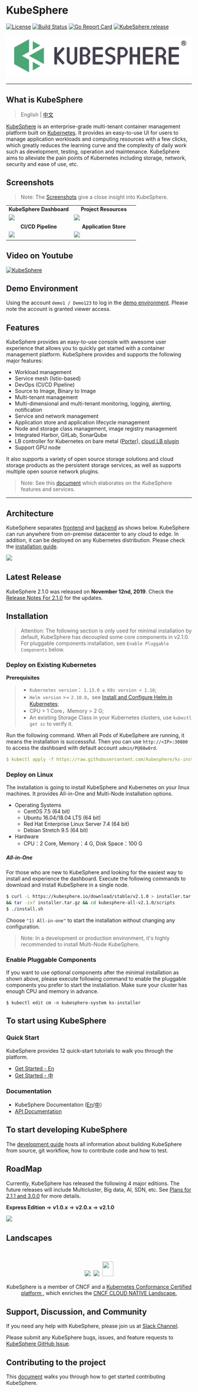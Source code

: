 # KubeSphere
[![License](http://img.shields.io/badge/license-apache%20v2-blue.svg)](https://github.com/KubeSphere/KubeSphere/blob/master/LICENSE)
[![Build Status](https://travis-ci.org/kubesphere/kubesphere.svg?branch=master)](https://travis-ci.org/kubesphere/kubesphere)
[![Go Report Card](https://goreportcard.com/badge/github.com/kubesphere/kubesphere)](https://goreportcard.com/report/github.com/kubesphere/kubesphere)
[![KubeSphere release](https://img.shields.io/github/release/kubesphere/kubesphere.svg?color=release&label=release&logo=release&logoColor=release)](https://github.com/kubesphere/kubesphere/releases/tag/advanced-2.0.2)

![logo](docs/images/kubesphere-logo.png)

----

## What is KubeSphere

> English | [中文](README_zh.md)

[KubeSphere](https://kubesphere.io/) is an enterprise-grade multi-tenant container management platform built on [Kubernetes](https://kubernetes.io). It provides an easy-to-use UI for users to manage application workloads and computing resources with a few clicks, which greatly reduces the learning curve and the complexity of daily work such as development, testing, operation and maintenance. KubeSphere aims to alleviate the pain points of Kubernetes including storage, network, security and ease of use, etc.


## Screenshots

> Note: The [Screenshots](docs/en/guides/screenshots.md) give a close insight into KubeSphere.


<table>
  <tr>
      <td width="50%" align="center"><b>KubeSphere Dashboard</b></td>
      <td width="50%" align="center"><b>Project Resources</b></td>
  </tr>
  <tr>
     <td><img src="https://pek3b.qingstor.com/kubesphere-docs/png/20191112094014.png"/></td>
     <td><img src="https://pek3b.qingstor.com/kubesphere-docs/png/20191112094426.png"/></td>
  </tr>
  <tr>
      <td width="50%" align="center"><b>CI/CD Pipeline</b></td>
      <td width="50%" align="center"><b>Application Store</b></td>
  </tr>
  <tr>
     <td><img src="https://pek3b.qingstor.com/kubesphere-docs/png/20190925000712.png"/></td>
     <td><img src="https://pek3b.qingstor.com/kubesphere-docs/png/20191112095006.png"/></td>
  </tr>
</table>

## Video on Youtube

[![KubeSphere](https://pek3b.qingstor.com/kubesphere-docs/png/20191112093503.png)](https://youtu.be/u5lQvhi_Xlc)

## Demo Environment

Using the account `demo1 / Demo123` to log in the [demo environment](https://demo.kubesphere.io/). Please note the account is granted viewer access.

## Features

KubeSphere provides an easy-to-use console with awesome user experience that allows you to quickly get started with a container management platform. KubeSphere provides and supports the following major features:


- Workload management
- Service mesh (Istio-based)
- DevOps (CI/CD Pipeline)
- Source to Image, Binary to Image
- Multi-tenant management
- Multi-dimensional and multi-tenant monitoring, logging, alerting, notification
- Service and network management
- Application store and application lifecycle management
- Node and storage class management, image registry management
- Integrated Harbor, GitLab, SonarQube
- LB controller for Kubernetes on bare metal ([Porter](https://github.com/kubesphere/porter)), [cloud LB plugin](https://github.com/yunify/qingcloud-cloud-controller-manager)
- Support GPU node


It also supports a variety of open source storage solutions and cloud storage products as the persistent storage services, as well as supports multiple open source network plugins.

> Note: See this [document](https://docs.kubesphere.io/advanced-v2.0/zh-CN/introduction/features/) which elaborates on the KubeSphere features and services.

----

## Architecture

KubeSphere separates [frontend](https://github.com/kubesphere/console) and [backend](https://github.com/kubesphere/kubesphere) as shows below. KubeSphere can run anywhere from on-premise datacenter to any cloud to edge. In addition, it can be deployed on any Kubernetes distribution. Please check the [installation guide](https://github.com/kubesphere/ks-installer).

![](https://pek3b.qingstor.com/kubesphere-docs/png/20190810073322.png)

## Latest Release

KubeSphere 2.1.0 was released on **November 12nd, 2019**. Check the [Release Notes For 2.1.0](https://kubesphere.io/docs/v2.1/zh-CN/release/release-v210/) for the updates.

## Installation

> Attention: The following section is only used for minimal installation by default, KubeSphere has decoupled some core components in v2.1.0. For pluggable components installation, see `Enable Pluggable Components` below.

### Deploy on Existing Kubernetes

**Prerequisites**

> - `Kubernetes version`： `1.13.0 ≤ K8s version < 1.16`;
> - `Helm version` >= `2.10.0`，see [Install and Configure Helm in Kubernetes](https://devopscube.com/install-configure-helm-kubernetes/);
> - CPU > 1 Core，Memory > 2 G;
> - An existing Storage Class in your Kubernetes clusters, use `kubectl get sc` to verify it.

Run the following command. When all Pods of KubeSphere are running, it means the installation is successsful. Then you can use `http://<IP>:30880` to access the dashboard with default account `admin/P@88w0rd`.

```yaml
$ kubectl apply -f https://raw.githubusercontent.com/kubesphere/ks-installer/master/kubesphere-minimal.yaml
```


### Deploy on Linux

The installation is going to install KubeSphere and Kubernetes on your linux machines. It provides All-in-One and Multi-Node installation options.

- Operating Systems
   - CentOS 7.5 (64 bit)
   - Ubuntu 16.04/18.04 LTS (64 bit)
   - Red Hat Enterprise Linux Server 7.4 (64 bit)
   - Debian Stretch 9.5 (64 bit)
- Hardware
   - CPU：2 Core,  Memory：4 G, Disk Space：100 G

##### All-in-One

For those who are new to KubeSphere and looking for the easiest way to install and experience the dashboard. Execute the following commands to download and install KubeSphere in a single node.

```bash
$ curl -L https://kubesphere.io/download/stable/v2.1.0 > installer.tar.gz \
&& tar -zxf installer.tar.gz && cd kubesphere-all-v2.1.0/scripts
$ ./install.sh
```

Choose `"1) All-in-one"` to start the installation without changing any configuration.

> Note: In a development or production environment, it's highly recommended to install Multi-Node KubeSphere.

### Enable Pluggable Components

If you want to use optional components after the minimal installation as shown above, please execute following command to enable the pluggable components you prefer to start the installation. Make sure your cluster has enough CPU and memory in advance.

```
$ kubectl edit cm -n kubesphere-system ks-installer
```

## To start using KubeSphere

### Quick Start

KubeSphere provides 12 quick-start tutorials to walk you through the platform.

- [Get Started - En](https://github.com/kubesphere/kubesphere.github.io/tree/master/blog/advanced-2.0/en)
- [Get Started - 中](https://kubesphere.io/docs/v2.1/zh-CN/quick-start/admin-quick-start/)


### Documentation

- KubeSphere Documentation ([En](https://kubesphere.io/docs/en/)/[中](https://kubesphere.com.cn/docs/zh-CN/)）
- [API Documentation](https://kubesphere.io/docs/v2.1/api/kubesphere)


## To start developing KubeSphere

The [development guide](CONTRIBUTING.md) hosts all information about building KubeSphere from source, git workflow, how to contribute code and how to test.

## RoadMap

Currently, KubeSphere has released the following 4 major editions. The future releases will include Multicluster, Big data, AI, SDN, etc. See [Plans for 2.1.1 and 3.0.0](https://github.com/kubesphere/kubesphere/issues/1368) for more details.

**Express Edition** => **v1.0.x** => **v2.0.x**  => **v2.1.0**

![](https://pek3b.qingstor.com/kubesphere-docs/png/20190926000413.png)

## Landscapes

<p align="center">
<br/><br/>
<img src="https://landscape.cncf.io/images/left-logo.svg" width="150"/>&nbsp;&nbsp;<img src="https://landscape.cncf.io/images/right-logo.svg" width="200"/>&nbsp;&nbsp;<img src="https://www.cncf.io/wp-content/uploads/2017/11/certified_kubernetes_color.png" height="40" width="30"/>
<br/><br/>
KubeSphere is a member of CNCF and a <a href="https://www.cncf.io/certification/software-conformance/#logos">Kubernetes Conformance Certified platform
</a>, which enriches the <a href="https://landscape.cncf.io/landscape=observability-and-analysis&license=apache-license-2-0">CNCF CLOUD NATIVE Landscape.
</a>
</p>


## Support, Discussion, and Community

If you need any help with KubeSphere, please join us at [Slack Channel](https://join.slack.com/t/kubesphere/shared_invite/enQtNTE3MDIxNzUxNzQ0LTZkNTdkYWNiYTVkMTM5ZThhODY1MjAyZmVlYWEwZmQ3ODQ1NmM1MGVkNWEzZTRhNzk0MzM5MmY4NDc3ZWVhMjE).

Please submit any KubeSphere bugs, issues, and feature requests to [KubeSphere GitHub Issue](https://github.com/kubesphere/kubesphere/issues).

## Contributing to the project

This [document](docs/en/guides/README.md) walks you through how to get started contributing KubeSphere.



